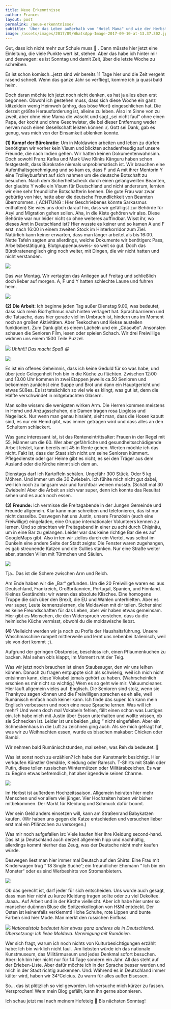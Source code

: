 ```yaml
---
title: Neue Erkenntnisse
author: Frances
layout: post
permalink: /neue-erkenntnisse/
subtitle: 'Über das Leben außerhalb von "Hotel Mama" und wie der Herbst in Moldawien ist'
image: /assets/images/2017/09/WhatsApp-Image-2017-09-10-at-13.37.302.jpeg
---
```

Gut, dass ich nicht mehr zur Schule muss 🙂 . Dann müsste hier jetzt eine Einleitung, die viele Punkte wert ist, stehen. Aber das habe ich hinter mir und deswegen: es ist Sonntag und damit Zeit, über die letzte Woche zu schreiben.
  
Es ist schon komisch&#8230;jetzt sind wir bereits 11 Tage hier und die Zeit vergeht rasend schnell. Wenn das ganze Jahr so verfliegt, komme ich ja quasi bald heim.
  
Doch daran möchte ich jetzt noch nicht denken, es hat ja alles eben erst begonnen. Obwohl ich gestehen muss, dass sich diese Woche ein ganz klitzeklein wenig Heimweh (ahhrg, das böse Wort) eingeschlichen hat. Die derzeit größte Herausforderung ist, alleine zu leben. Also im Sinne von zu zweit, aber ohne eine Mama die wäscht und sagt &#8222;sei nicht faul&#8220; ohne einen Papa, der kocht und ohne Geschwister, die bei dieser Entfernung weder nerven noch einen Gesellschaft leisten können :(. Gott sei Dank, gab es genug, was mich von der Einsamkeit ablenken konnte.

**(1) Kampf der Bürokratie:** Um in Moldawien arbeiten und leben zu dürfen benötigten wir vorher kein Visum und blickten schadenfreudig auf unsere Freunde, die nach Indien gehen. Wir hatten keinen Dokumentenwahnsinn. Doch sowohl Franz Kafka und Mark Uwe Klinks Känguru haben schon festgestellt, dass Bürokratie niemals unproblematisch ist. Wir brauchen eine Aufenthaltsgenehmigung und so kam es, dass F und A mit ihrer Mentorin Y eine Trolleybusfahrt auf sich nahmen um die deutsche Botschaft zu besuchen. Nach dem Sicherheitscheck durch einen gelangweilten Beamten, der glaubte Y wolle ein Visum für Deutschland und nicht andersrum, lernten wir eine sehr freundliche Botschafterin kennen. Die gute Frau war zwar gebürtig von hier, hatte aber die deutsche Freundlichkeit von Beamten übernommen. ( ACHTUNG : Hier Geschriebenes könnte Sarkasmus enthalten) Sie wies uns doch darauf hin, dass wir gefälligst zur Behörde für Asyl und Migration gehen sollen. Aha, in die Kiste gehören wir also. Diese Behörde war nur leider nicht so ohne weiteres auffindbar. Wisst ihr, wo dieses Amt in Deutschland ist? Hier wusste es keiner und so kamen A und F erst  nach 16:00 in einem zweiten Stock im Hinterkorridor zum Ziel. Natürlich kann keiner erwarten, dass man länger arbeitet als bis 16:00. Nette Tafeln sagten uns allerdings, welche Dokumente wir benötigen: Pass, Arbeitsbestätigung, Blutgruppenausweis- so weit so gut. Doch das Bürokratenenglisch ging noch weiter, mit Dingen, die wir nicht hatten und nicht verstanden.

![](/assets/images/2017/09/WhatsApp-Image-2017-09-10-at-13.37.32.jpeg)
  
Das war Montag. Wir vertagten das Anliegen auf Freitag und schließlich doch lieber auf morgen. A, F und Y hatten schlechte Laune und fuhren heim.

![](/assets/images/2017/09/WhatsApp-Image-2017-09-10-at-14.01.24.jpeg)

**(2) Die Arbeit:** Ich beginne jeden Tag außer Dienstag 9.00, was bedeutet, dass sich mein Biorhythmus nach hinten verlagert hat. Sprachbarrieren und die Tatsache, dass hier gerade viel im Umbruch ist, hindern uns im Moment noch an großen Aktivitäten. Aber Teekochen und Kekse austeilen funktioniert. Zum Dank gibt es einem Lächeln und ein &#8222;Спаси́бо&#8220;. Ansonsten schauen die Senioren Film, lesen oder spielen Schach. Wir drei Freiwillige widmen uns einem 1500 Teile Puzzel.
  
![](/assets/images/2017/09/WhatsApp-Image-2017-09-10-at-13.37.30.jpeg)
*Uhhh!!! Das macht Spaß 😀*
  
![](/assets/images/2017/09/WhatsApp-Image-2017-09-10-at-13.37.301.jpeg)
  
Es ist ein offenes Geheimnis, dass ich keine Geduld für so was habe, und über jede Gelegenheit froh bin in die Küche zu flüchten. Zwischen 12:00 und 13.00 Uhr kommen in zwei Etappen jeweils ca.50 Senioren und bekommen zunächst eine Suppe und Brot und dann ein Hauptgericht und etwas Süßes. Es ist tatsächlich so viel wie es klingt, was gut ist, denn die Hälfte verschwindet in mitgebrachten Gläsern.

Man sollte wissen: die wenigsten wirken Arm. Die Herren kommen meistens in Hemd und Anzugsschuhen, die Damen tragen rosa Lipgloss und Nagellack. Nur wenn man genau hinsieht, sieht man, dass die Hosen kaputt sind, es nur ein Hemd gibt, was immer getragen wird und dass alles an den  Schultern schlackert.

Was ganz interessant ist, ist das Renteneintrittsalter: Frauen in der Regel mit 55, Männer um die 60. Wer aber gefährliche und gesundheitsschädigende Arbeit leistet, kann bereits mit 45 in Rente gehen. Werten möchte ich das nicht. Fakt ist, dass der Staat sich nicht um seine Senioren kümmert. Pflegedienste oder gar Heime gibt es nicht, es sei den Träger aus dem Ausland oder die Kirche nimmt sich dem an.

Dienstags darf ich Kartoffeln schälen. Ungefähr 300 Stück. Oder 5 kg Möhren. Und immer um die 30 Zwiebeln. Ich fühlte mich nicht gut dabei, weil ich noch zu langsam war und furchtbar weinen musste. (Schält mal 30 Zwiebeln! Aber die Arbeit an sich war super, denn ich konnte das Resultat sehen und es auch noch essen.
  
**(3) Freunde:** Ich vermisse die Freitagabende in der Jungen Gemeinde und Freunde allgemein. Klar kann man schreiben und telefonieren, das ist nur nicht dasselbe. Deswegen hat uns Justin, unsere Französin (auch eine Freiwillige) eingeladen, eine Gruppe internationaler Volunteers kennen zu lernen. Und so pirschten wir Freitagabend in einer zu acht durch Chişinău, um in eine Bar zu gelangen. Leider war das keine richtige Bar die es auf GoogleMaps gibt. Also irrten wir ziellos durch ein Viertel, was selbst im Dunkeln eine andere Seite der Stadt zeigte: Die Fenster waren zugehangen, es gab streunende Katzen und die Gullies stanken. Nur eine Straße weiter aber, standen Villen mit Türmchen und Säulen.

![](/assets/images/2017/09/WhatsApp-Image-2017-09-10-at-13.37.281.jpeg)

Tja.. Das ist die Schere zwischen Arm und Reich.
  
Am Ende haben wir die &#8222;Bar&#8220; gefunden. Um die 20 Freiwillige waren es: aus Deutschland, Frankreich, Großbritannien, Portugal, Spanien, und Finnland.  Kleines Geständnis: wir waren das absolute Klischee. Eine homogene Truppe die sich über den Brexit, die EU und Wahlen unterhielten. Aber es war super, Leute kennenzulernen, die Moldawien mit dir teilen. Sicher sind es keine Freundschaften für das Leben, aber wir haben etwas gemeinsam. Hier gibt es Menschen, die den Widerspruch verstehen, dass du die heimische Küche vermisst, obwohl du die moldawische liebst.

**(4)** Vielleicht werden wir ja noch zu Profis der Haushaltsführung. Unsere Waschmaschine rumpelt mittlerweile und lernt uns nebenbei Italienisch, weil sie von dort kommt  ;).
  
Aufgrund der geringen Obstpreise, beschloss ich, einen Pflaumenkuchen zu backen. Mal sehen ob‘s klappt, im Moment ruht der Teig.

Was wir jetzt noch brauchen ist einen Staubsauger, den wir uns leihen können. Danach zu fragen entpuppte sich als schwierig, weil ich mich nicht entsinnen kann, diese Vokabel jemals gehört zu haben. (Wahrscheinlich erschien es mir nicht so wichtig.) Wem es so geht wie mir: Vakuumcleaner. Hier läuft allgemein vieles auf  Englisch. Die Senioren sind stolz, wenn sie Thankyou sagen können und die Freiwilligen sprechen es eh alle, weil Rumänisch einfach noch keiner kann. Ich finde das super. Ich kann mein Englisch verbessern und noch eine neue Sprache lernen. Was will ich mehr? Und wenn doch mal Vokabeln fehlen, fällt einen schon was Lustiges ein. Ich habe mich mit Justin über Essen unterhalten und wollte wissen, ob sie Schnecken ist. Leider ist uns beiden &#8222;slug &#8220; nicht eingefallen. Aber ein Schneckenhaus in die Luft zu zeichnen ging auch. Als sie mich gefragt hat, was wir zu Weihnachten essen, wurde es bisschen makaber: Chicken oder Bambi.

Wir nehmen bald Rumänischstunden, mal sehen, was Reh da bedeutet. 🙂

Was ist sonst noch zu erzählen? Ich habe den Kunstmarkt besichtigt. Hier verkaufen Künstler Gemälde, Kleidung oder Ramsch. T-Shirts mit Stalin oder Putin, diese tollen russischen Wintermützen oder Militärabzeichen. Es war zu Beginn etwas befremdlich, hat aber irgendwie seinen Charme.

![](/assets/images/2017/09/WhatsApp-Image-2017-09-10-at-13.37.31.jpeg)
  
Im Herbst ist außerdem Hochzeitssaison. Allgemein heiraten hier mehr Menschen und vor allem viel jünger. Vier Hochzeiten haben wir bisher mitbekommen. Der Markt für Kleidung und Schmuck dafür boomt.
  
Wer sein Geld anders einsetzen will, kann am Straßenrand Babykatzen kaufen. (Wir haben uns gegen die Katze entschieden und versuchen lieber erst mal ein Pflänzchen zu versorgen.)
  
Was mir noch aufgefallen ist: Viele kaufen hier ihre Kleidung second-hand. Das ist ja Deutschland auch derzeit allgemein hipp und nachhaltig, allerdings kommt hierher das Zeug, was der Deutsche nicht mehr kaufen würde.
  
Deswegen liest man hier immer mal Deutsch auf den Shirts: Eine Frau mit Kinderwagen trug &#8220; 18 Single Suche“; ein freundlicher Ehemann &#8220; Ich bin ein Monster&#8220; oder es sind Werbeshirts von Stromanbietern.

![](/assets/images/2017/09/WhatsApp-Image-2017-09-10-at-13.41.19.jpeg)
  
Ob das gerecht ist, darf jeder für sich entscheiden. Uns wurde auch gesagt, dass man hier nicht zu kurze Kleidung tragen sollte oder zu viel Dekoltee. Jaaaa&#8230;Auf Arbeit und in der Kirche vielleicht. Aber ich habe hier unter so manscher duünnen Bluse die Spitzenkollegtion von H&M entdeckt. Der Osten ist keinenfalls verklemmt! Hohe Schuhe, rote Lippen und bunte Farben sind hier Mode. Man merkt den russichen Einfluss.

![](/assets/images/2017/09/WhatsApp-Image-2017-09-10-at-13.37.302.jpeg)
*Nationalstolz bedeutet hier etwas ganz anderes als in Deutschland. Übersetzung: Ich liebe Moldova. Vereinigung mit Rumänien.*

Wer sich fragt, warum ich noch nichts von Kulturbesichtigungen erzählt habe: Ich bin wirklich nicht faul.  Am liebsten würde ich das nationale Kunstmuseum, das Militärmuseum und jedes Denkmal sofort besuchen. Aber: Ich bin hier nicht nur für 14 Tage sondern ein Jahr. All das steht auf der Erleben-Liste. Aber dafür möchte ich in der Sprache besser werden und mich in der Stadt richtig auskennen. Und: Während es in Deutschland immer kälter wird, haben wir 34°Celcius. Zu warm für alles außer Eisessen.
  
So&#8230; das ist plötzlich so viel geworden. Ich versuche mich kürzer zu fassen. Versprochen! Wem mein Blog gefällt, kann ihn gerne abonnieren.
  
Ich schau jetzt mal nach meinem Hefeteig 🙂 Bis nächsten Sonntag!